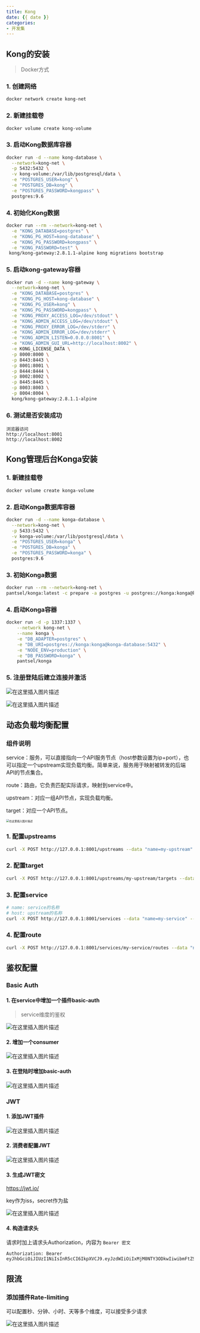 ```yaml
---
title: Kong
date: {{ date }}
categories:
- 开发集
---
```


## Kong的安装

> Docker方式

### 1. 创建网络

```sh
docker network create kong-net
```

### 2. 新建挂载卷

```sh
docker volume create kong-volume
```

### 3. 启动Kong数据库容器

```sh
docker run -d --name kong-database \
  --network=kong-net \
  -p 5432:5432 \
  -v kong-volume:/var/lib/postgresql/data \
  -e "POSTGRES_USER=kong" \
  -e "POSTGRES_DB=kong" \
  -e "POSTGRES_PASSWORD=kongpass" \
  postgres:9.6
```

### 4. 初始化Kong数据

```sh
docker run --rm --network=kong-net \
  -e "KONG_DATABASE=postgres" \
  -e "KONG_PG_HOST=kong-database" \
  -e "KONG_PG_PASSWORD=kongpass" \
  -e "KONG_PASSWORD=test" \
 kong/kong-gateway:2.8.1.1-alpine kong migrations bootstrap
```

### 5. 启动kong-gateway容器

```sh
docker run -d --name kong-gateway \
  --network=kong-net \
  -e "KONG_DATABASE=postgres" \
  -e "KONG_PG_HOST=kong-database" \
  -e "KONG_PG_USER=kong" \
  -e "KONG_PG_PASSWORD=kongpass" \
  -e "KONG_PROXY_ACCESS_LOG=/dev/stdout" \
  -e "KONG_ADMIN_ACCESS_LOG=/dev/stdout" \
  -e "KONG_PROXY_ERROR_LOG=/dev/stderr" \
  -e "KONG_ADMIN_ERROR_LOG=/dev/stderr" \
  -e "KONG_ADMIN_LISTEN=0.0.0.0:8001" \
  -e "KONG_ADMIN_GUI_URL=http://localhost:8002" \
  -e KONG_LICENSE_DATA \
  -p 8000:8000 \
  -p 8443:8443 \
  -p 8001:8001 \
  -p 8444:8444 \
  -p 8002:8002 \
  -p 8445:8445 \
  -p 8003:8003 \
  -p 8004:8004 \
  kong/kong-gateway:2.8.1.1-alpine
```

### 6. 测试是否安装成功

```
浏览器访问
http://localhost:8001
http://localhost:8002
```

## Kong管理后台Konga安装

### 1. 新建挂载卷

```sh
docker volume create konga-volume
```

### 2. 启动Konga数据库容器

```sh
docker run -d --name konga-database \
  --network=kong-net \
  -p 5433:5432 \
  -v konga-volume:/var/lib/postgresql/data \
  -e "POSTGRES_USER=konga" \
  -e "POSTGRES_DB=konga" \
  -e "POSTGRES_PASSWORD=konga" \
  postgres:9.6
```

### 3. 初始Konga数据

```sh
docker run --rm --network=kong-net \
pantsel/konga:latest -c prepare -a postgres -u postgres://konga:konga@konga-database:5432/konga
```

### 4. 启动Konga容器

```sh
docker run -d -p 1337:1337 \
	--network kong-net \
	--name konga \
	-e "DB_ADAPTER=postgres" \
	-e "DB_URI=postgres://konga:konga@konga-database:5432" \
	-e "NODE_ENV=production" \
	-e "DB_PASSWORD=konga" \
	pantsel/konga
```

### 5. 注册登陆后建立连接并激活

![在这里插入图片描述](https://img-blog.csdnimg.cn/3a92f6cf363d4a809c0376c98a4217bf.png)

![在这里插入图片描述](https://img-blog.csdnimg.cn/facdd2627c274f7d909135dfd6e29667.png)

## 动态负载均衡配置

### 组件说明

service：服务，可以直接指向一个API服务节点（host参数设置为ip+port），也可以指定一个upstream实现负载均衡。简单来说，服务用于映射被转发的后端API的节点集合。

route：路由，它负责匹配实际请求，映射到service中。

upstream：对应一组API节点，实现负载均衡。

target：对应一个API节点。

<img src="https://img-blog.csdnimg.cn/f4c6e213e4bb4beeb1ef2e0a0ead5a62.png" alt="在这里插入图片描述" style="zoom:50%;" />

### 1. 配置upstreams

```sh
curl -X POST http://127.0.0.1:8001/upstreams --data "name=my-upstream"
```

### 2. 配置target

```sh
curl -X POST http://127.0.0.1:8001/upstreams/my-upstream/targets --data "target=192.168.0.108:14251" --data "weight=100"
```

### 3. 配置service

```sh
# name: service的名称
# host: upstream的名称
curl -X POST http://127.0.0.1:8001/services --data "name=my-service" --data "host=my-upstream"
```

### 4. 配置route

```sh
curl -X POST http://127.0.0.1:8001/services/my-service/routes --data "name=my-route" --data "paths[]=/pms"
```

## 鉴权配置

### Basic Auth

#### 1. 在service中增加一个插件basic-auth

> service维度的鉴权

![在这里插入图片描述](https://img-blog.csdnimg.cn/f40ace592054492faa81bc9b22a7d4c7.png)

#### 2. 增加一个consumer

![在这里插入图片描述](https://img-blog.csdnimg.cn/4e8be530d4b240968d8984fa17576705.png)

#### 3. 在登陆时增加basic-auth

![在这里插入图片描述](https://img-blog.csdnimg.cn/0afdec090b744d008b55799ac5cf27f6.png)

### JWT

#### 1. 添加JWT插件

![在这里插入图片描述](https://img-blog.csdnimg.cn/49542558f67c4ec38ac991bc5b6fd7bb.png)

#### 2. 消费者配置JWT

![在这里插入图片描述](https://img-blog.csdnimg.cn/437efb2e227a43cd947521e55d7ea7bb.png)

#### 3. 生成JWT密文

https://jwt.io/

key作为iss，secret作为盐

![在这里插入图片描述](https://img-blog.csdnimg.cn/fe688259069f4a95adc9532b7dafbaa3.png)

#### 4. 构造请求头

请求时加上请求头Authorization，内容为 `Bearer 密文`

```
Authorization: Bearer eyJhbGciOiJIUzI1NiIsInR5cCI6IkpXVCJ9.eyJzdWIiOiIxMjM0NTY3ODkwIiwibmFtZSI6IkpvaG4gRG9lIiwiaWF0IjoxNTE2MjM5MDIyLCJpc3MiOiJjb3JTUTRteGM3QWlIUUVGaERPOEtzb043NXlXZnA3NSJ9._p2YA2v1oieEGWWcfHHJSqBhl5nAppfZHkBAGNDFZQA
```

## 限流

### 添加插件Rate-limiting

可以配置秒、分钟、小时、天等多个维度，可以接受多少请求

![在这里插入图片描述](https://img-blog.csdnimg.cn/be52d6b72f1d496baf03b143393a2776.png)
